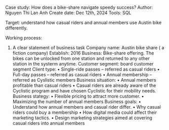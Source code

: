 Case study: How does a bike-share navigate speedy success?
Author: Nguyen Thi Lan Anh
Create date: Dec 12th, 2024
Tools: SQL

Target: understand how casual riders and annual members use Austin bike differently.

Working process:
1.	A clear statement of business task
Company name: Austin bike share ( a fiction company)
Establish: 2016
Business: Bike-share offering. The bikes can be unlocked from one station and returned to any other station in the systerm anytime.
Customer segment: board customer segment
Client type: 
•	Single-ride passes – referred as casual riders
•	Full-day passes – referred as casual riders
•	Annual membership – referred as Cyslistic members
Business situation:
•	Annual members profitable than casual riders
•	Casual riders are already aware of the Cyclistic program and have chosen Cyclistic for their mobility needs.
Business stategy:
•	Flexible pricing to attract more customer.
•	Maximizing the number of annual members
Business goals:
•	Understand how annual members and casual rider differ.
•	Why casual riders could buy a membership
•	How digital media could affect their marketing tactics.
•	Design marketing strategies aimed at covering casual riders into annual members
